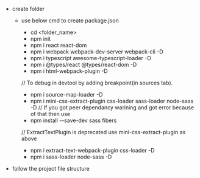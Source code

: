 -   create folder
    - use below cmd to create package.json
        - cd <folder_name>
        - npm init
        - npm i react react-dom
        - npm i webpack webpack-dev-server webpack-cli -D
        - npm i typescript awesome-typescript-loader -D
        - npm i @types/react @types/react-dom -D
        - npm i html-webpack-plugin -D

        // To debug in devtool by adding breakpoint(in sources tab).
        - npm i source-map-loader -D    
        - npm i mini-css-extract-plugin css-loader sass-loader node-sass -D
        // If you got peer dependancy warining and got error because of that then use
        - npm install --save-dev sass fibers
        
        // ExtractTextPlugin is deprecated use mini-css-extract-plugin as above
        -  npm i extract-text-webpack-plugin css-loader -D
        - npm i sass-loader node-sass -D

-   follow the project file structure